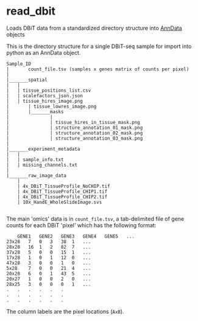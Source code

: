 # read_dbit
Loads DBiT data from a standardized directory structure into [AnnData](https://anndata.readthedocs.io/en/latest/) objects


This is the directory structure for a single DBiT-seq sample for import into python as an AnnData object.

```
Sample_ID
|       count_file.tsv (samples x genes matrix of counts per pixel)
|
|_______spatial
|	|
|	| tissue_positions_list.csv
|	| scalefactors_json.json
|	| tissue_hires_image.png
|       | tissue_lowres_image.png
|       |_______masks
|               |
|               | tissue_hires_in_tissue_mask.png
|               | structure_annotation_01_mask.png
|               | structure_annotation_02_mask.png
|               | structure_annotation_03_mask.png
|
|_______experiment_metadata
|	|
|	| sample_info.txt
|	| missing_channels.txt
|	
|_______raw_image_data
	|
	| 4x_DBiT_TissueProfile_NoCHIP.tif
	| 4x_DBiT_TissueProfile_CHIP1.tif
	| 4x_DBiT_TissueProfile_CHIP2.tif
	| 10x_HandE_WholeSlideImage.svs


```

The main 'omics' data is in ``count_file.tsv``, a tab-delimited file of gene counts for each DBiT 'pixel' which has the following format:

```
	GENE1	GENE2	GENE3	GENE4	GENE5	...
23x28	7	0	3	38	1	...
28x28	16	1	2	82	7	...
37x28	5	0	0	15	1	...
17x28	1	0	1	12	0	...
47x28	3	0	0	1	0	...
5x28	7	0	0	21	4	...
20x28	6	0	1	43	5	...
20x27	1	0	0	2	0	...
28x25	3	0	0	0	1	...
.	.	.	.	.	.
.	.	.	.	.	.
.	.	.	.	.	.
```

The column labels are the pixel locations (``AxB``).

